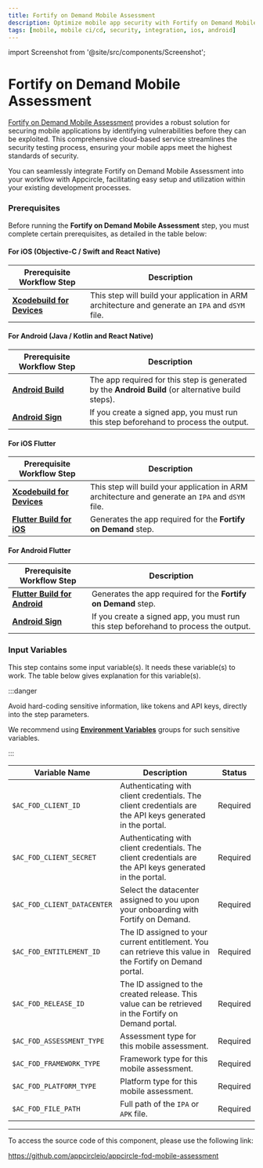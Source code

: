 ```yaml
---
title: Fortify on Demand Mobile Assessment
description: Optimize mobile app security with Fortify on Demand Mobile Assessment. Comprehensive testing for robust, secure mobile applications.
tags: [mobile, mobile ci/cd, security, integration, ios, android]
---
```



import Screenshot from '@site/src/components/Screenshot';

# Fortify on Demand Mobile Assessment

[Fortify on Demand Mobile Assessment](https://www.opentext.com/products/fortify-on-demand) provides a robust solution for securing mobile applications by identifying vulnerabilities before they can be exploited. This comprehensive cloud-based service streamlines the security testing process, ensuring your mobile apps meet the highest standards of security.

You can seamlessly integrate Fortify on Demand Mobile Assessment into your workflow with Appcircle, facilitating easy setup and utilization within your existing development processes.

### Prerequisites

Before running the **Fortify on Demand Mobile Assessment** step, you must complete certain prerequisites, as detailed in the table below:

#### For iOS (Objective-C / Swift and React Native)

| Prerequisite Workflow Step                      | Description                                     |
|-------------------------------------------------|-------------------------------------------------|
| [**Xcodebuild for Devices**](/workflows/ios-specific-workflow-steps/xcodebuild-for-devices) | This step will build your application in ARM architecture and generate an `IPA` and `dSYM` file. |

<Screenshot url='https://cdn.appcircle.io/docs/assets/BE3152-fodIosOrder1.png' />

#### For Android (Java / Kotlin and React Native)

| Prerequisite Workflow Step                      | Description                                     |
|-------------------------------------------------|-------------------------------------------------|
| [**Android Build**](/workflows/android-specific-workflow-steps/android-build) | The app required for this step is generated by the **Android Build** (or alternative build steps). |
| [**Android Sign**](/workflows/android-specific-workflow-steps/android-sign) | If you create a signed app, you must run this step beforehand to process the output. |

<Screenshot url='https://cdn.appcircle.io/docs/assets/BE3152-fodAndroidOrder.png' />

#### For iOS Flutter

| Prerequisite Workflow Step                      | Description                                     |
|-------------------------------------------------|-------------------------------------------------|
| [**Xcodebuild for Devices**](/workflows/ios-specific-workflow-steps/xcodebuild-for-devices) | This step will build your application in ARM architecture and generate an `IPA` and `dSYM` file. |
| [**Flutter Build for iOS**](/workflows/flutter-specific-workflow-steps/flutter-build-for-ios) | Generates the app required for the **Fortify on Demand** step. |

<Screenshot url='https://cdn.appcircle.io/docs/assets/BE3152-fodFlutterOrder1.png' />

#### For Android Flutter

| Prerequisite Workflow Step                      | Description                                     |
|-------------------------------------------------|-------------------------------------------------|
| [**Flutter Build for Android**](/workflows/flutter-specific-workflow-steps/flutter-build-for-android) | Generates the app required for the **Fortify on Demand** step. |
| [**Android Sign**](/workflows/android-specific-workflow-steps/android-sign) | If you create a signed app, you must run this step beforehand to process the output. |

<Screenshot url='https://cdn.appcircle.io/docs/assets/BE3152-androidOrder.png' />

### Input Variables

This step contains some input variable(s). It needs these variable(s) to work. The table below gives explanation for this variable(s).

<Screenshot url='https://cdn.appcircle.io/docs/assets/BE3152-fodInput.png' />

:::danger

Avoid hard-coding sensitive information, like tokens and API keys, directly into the step parameters.

We recommend using [**Environment Variables**](/environment-variables/managing-variables) groups for such sensitive variables.

:::

| Variable Name                 | Description                                                                                               | Status   |
|-------------------------------|-----------------------------------------------------------------------------------------------------------|----------|
| `$AC_FOD_CLIENT_ID`           | Authenticating with client credentials. The client credentials are the API keys generated in the portal.  | Required |
| `$AC_FOD_CLIENT_SECRET`       | Authenticating with client credentials. The client credentials are the API keys generated in the portal.  | Required |
| `$AC_FOD_CLIENT_DATACENTER`   | Select the datacenter assigned to you upon your onboarding with Fortify on Demand.                        | Required |
| `$AC_FOD_ENTITLEMENT_ID`      | The ID assigned to your current entitlement. You can retrieve this value in the Fortify on Demand portal. | Required |
| `$AC_FOD_RELEASE_ID`          | The ID assigned to the created release. This value can be retrieved in the Fortify on Demand portal.      | Required |
| `$AC_FOD_ASSESSMENT_TYPE`     | Assessment type for this mobile assessment.                                                               | Required |
| `$AC_FOD_FRAMEWORK_TYPE`      | Framework type for this mobile assessment.                                                                | Required |
| `$AC_FOD_PLATFORM_TYPE`       | Platform type for this mobile assessment.                                                                 | Required |
| `$AC_FOD_FILE_PATH`           | Full path of the `IPA` or `APK` file.                                                                     | Required |

---

To access the source code of this component, please use the following link:

https://github.com/appcircleio/appcircle-fod-mobile-assessment